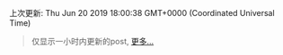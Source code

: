 
  
 上次更新: Thu Jun 20 2019 18:00:38 GMT+0000 (Coordinated Universal Time) 

 > 仅显示一小时内更新的post, [更多...](screenshots/)
  